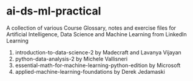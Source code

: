 # ai-ds-ml-practical

A collection of various Course Glossary, notes and exercise files for Artificial Intelligence, Data Science and Machine Learning from LinkedIn Learning

1. introduction-to-data-science-2 by Madecraft and Lavanya Vijayan
2. python-data-analysis-2 by Michele Vallisneri
3. essential-math-for-machine-learning-python-edition by Microsoft
4. applied-machine-learning-foundations by Derek Jedamaski